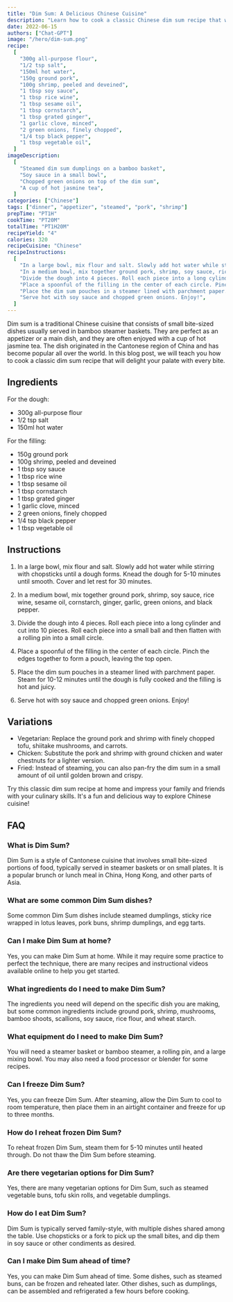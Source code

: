 ```yaml
---
title: "Dim Sum: A Delicious Chinese Cuisine"
description: "Learn how to cook a classic Chinese dim sum recipe that will delight your palate with every bite. Perfect for a family dinner or a gathering with friends!"
date: 2022-06-15
authors: ["Chat-GPT"]
image: "/hero/dim-sum.png"
recipe:
  [
    "300g all-purpose flour",
    "1/2 tsp salt",
    "150ml hot water",
    "150g ground pork",
    "100g shrimp, peeled and deveined",
    "1 tbsp soy sauce",
    "1 tbsp rice wine",
    "1 tbsp sesame oil",
    "1 tbsp cornstarch",
    "1 tbsp grated ginger",
    "1 garlic clove, minced",
    "2 green onions, finely chopped",
    "1/4 tsp black pepper",
    "1 tbsp vegetable oil",
  ]
imageDescription:
  [
    "Steamed dim sum dumplings on a bamboo basket",
    "Soy sauce in a small bowl",
    "Chopped green onions on top of the dim sum",
    "A cup of hot jasmine tea",
  ]
categories: ["Chinese"]
tags: ["dinner", "appetizer", "steamed", "pork", "shrimp"]
prepTime: "PT1H"
cookTime: "PT20M"
totalTime: "PT1H20M"
recipeYield: "4"
calories: 320
recipeCuisine: "Chinese"
recipeInstructions:
  [
    "In a large bowl, mix flour and salt. Slowly add hot water while stirring with chopsticks until a dough forms. Knead the dough for 5-10 minutes until smooth. Cover and let rest for 30 minutes.",
    "In a medium bowl, mix together ground pork, shrimp, soy sauce, rice wine, sesame oil, cornstarch, ginger, garlic, green onions, and black pepper.",
    "Divide the dough into 4 pieces. Roll each piece into a long cylinder and cut into 10 pieces. Roll each piece into a small ball and then flatten with a rolling pin into a small circle.",
    "Place a spoonful of the filling in the center of each circle. Pinch the edges together to form a pouch, leaving the top open.",
    "Place the dim sum pouches in a steamer lined with parchment paper. Steam for 10-12 minutes until the dough is fully cooked and the filling is hot and juicy.",
    "Serve hot with soy sauce and chopped green onions. Enjoy!",
  ]
---
```


Dim sum is a traditional Chinese cuisine that consists of small bite-sized dishes usually served in bamboo steamer baskets. They are perfect as an appetizer or a main dish, and they are often enjoyed with a cup of hot jasmine tea. The dish originated in the Cantonese region of China and has become popular all over the world. In this blog post, we will teach you how to cook a classic dim sum recipe that will delight your palate with every bite.

## Ingredients

For the dough:

- 300g all-purpose flour
- 1/2 tsp salt
- 150ml hot water

For the filling:

- 150g ground pork
- 100g shrimp, peeled and deveined
- 1 tbsp soy sauce
- 1 tbsp rice wine
- 1 tbsp sesame oil
- 1 tbsp cornstarch
- 1 tbsp grated ginger
- 1 garlic clove, minced
- 2 green onions, finely chopped
- 1/4 tsp black pepper
- 1 tbsp vegetable oil

## Instructions

1. In a large bowl, mix flour and salt. Slowly add hot water while stirring with chopsticks until a dough forms. Knead the dough for 5-10 minutes until smooth. Cover and let rest for 30 minutes.

2. In a medium bowl, mix together ground pork, shrimp, soy sauce, rice wine, sesame oil, cornstarch, ginger, garlic, green onions, and black pepper.

3. Divide the dough into 4 pieces. Roll each piece into a long cylinder and cut into 10 pieces. Roll each piece into a small ball and then flatten with a rolling pin into a small circle.

4. Place a spoonful of the filling in the center of each circle. Pinch the edges together to form a pouch, leaving the top open.

5. Place the dim sum pouches in a steamer lined with parchment paper. Steam for 10-12 minutes until the dough is fully cooked and the filling is hot and juicy.

6. Serve hot with soy sauce and chopped green onions. Enjoy!

## Variations

- Vegetarian: Replace the ground pork and shrimp with finely chopped tofu, shiitake mushrooms, and carrots.
- Chicken: Substitute the pork and shrimp with ground chicken and water chestnuts for a lighter version.
- Fried: Instead of steaming, you can also pan-fry the dim sum in a small amount of oil until golden brown and crispy.

Try this classic dim sum recipe at home and impress your family and friends with your culinary skills. It's a fun and delicious way to explore Chinese cuisine!

## FAQ

### What is Dim Sum?

Dim Sum is a style of Cantonese cuisine that involves small bite-sized portions of food, typically served in steamer baskets or on small plates. It is a popular brunch or lunch meal in China, Hong Kong, and other parts of Asia.

### What are some common Dim Sum dishes?

Some common Dim Sum dishes include steamed dumplings, sticky rice wrapped in lotus leaves, pork buns, shrimp dumplings, and egg tarts.

### Can I make Dim Sum at home?

Yes, you can make Dim Sum at home. While it may require some practice to perfect the technique, there are many recipes and instructional videos available online to help you get started.

### What ingredients do I need to make Dim Sum?

The ingredients you need will depend on the specific dish you are making, but some common ingredients include ground pork, shrimp, mushrooms, bamboo shoots, scallions, soy sauce, rice flour, and wheat starch.

### What equipment do I need to make Dim Sum?

You will need a steamer basket or bamboo steamer, a rolling pin, and a large mixing bowl. You may also need a food processor or blender for some recipes.

### Can I freeze Dim Sum?

Yes, you can freeze Dim Sum. After steaming, allow the Dim Sum to cool to room temperature, then place them in an airtight container and freeze for up to three months.

### How do I reheat frozen Dim Sum?

To reheat frozen Dim Sum, steam them for 5-10 minutes until heated through. Do not thaw the Dim Sum before steaming.

### Are there vegetarian options for Dim Sum?

Yes, there are many vegetarian options for Dim Sum, such as steamed vegetable buns, tofu skin rolls, and vegetable dumplings.

### How do I eat Dim Sum?

Dim Sum is typically served family-style, with multiple dishes shared among the table. Use chopsticks or a fork to pick up the small bites, and dip them in soy sauce or other condiments as desired.

### Can I make Dim Sum ahead of time?

Yes, you can make Dim Sum ahead of time. Some dishes, such as steamed buns, can be frozen and reheated later. Other dishes, such as dumplings, can be assembled and refrigerated a few hours before cooking.
